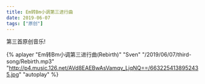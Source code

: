 ```yaml
---
title: Em转Bm小调第三进行曲
date: 2019-06-07
tags: ["原创"]
---
```


第三首原创音乐!

<!--more-->

{% aplayer "Em转Bm小调第三进行曲(Rebirth)" "Sven" "/2019/06/07/third-song/Rebirth.mp3" "http://p4.music.126.net/AVd8EAEBwAsVamqv_LjqNQ==/6632254138952435.jpg" "autoplay" %}
